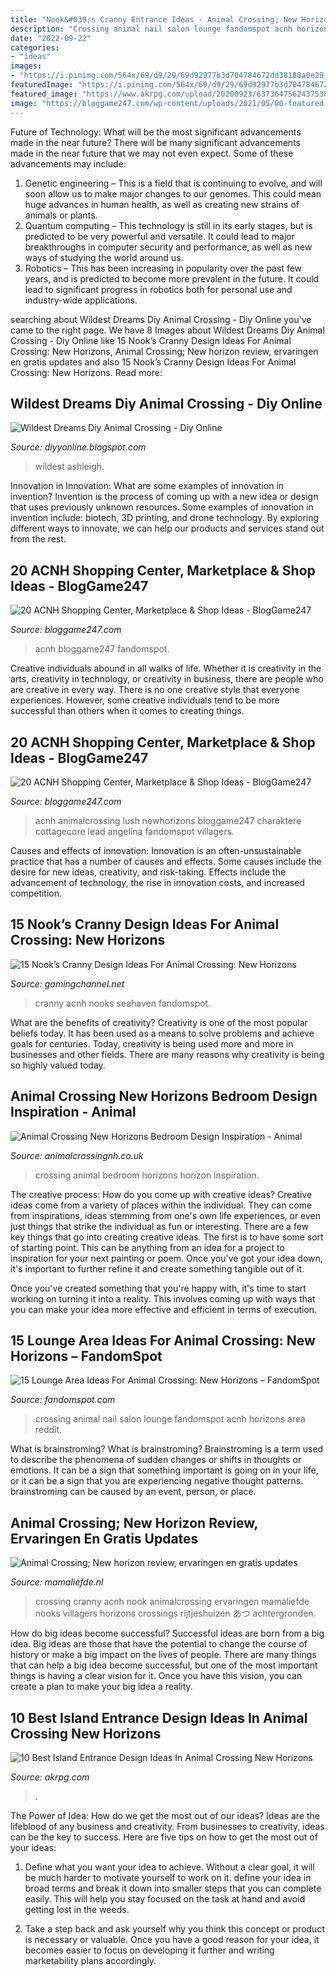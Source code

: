 ```yaml
---
title: "Nook&#039;s Cranny Entrance Ideas - Animal Crossing; New Horizon Review, Ervaringen En Gratis Updates"
description: "Crossing animal nail salon lounge fandomspot acnh horizons area reddit"
date: "2022-09-22"
categories:
- "ideas"
images:
- "https://i.pinimg.com/564x/69/d9/29/69d92977b3d704784672dd38188a0e29.jpg"
featuredImage: "https://i.pinimg.com/564x/69/d9/29/69d92977b3d704784672dd38188a0e29.jpg"
featured_image: "https://www.akrpg.com/upload/20200923/6373647562437538011877161.png"
image: "https://bloggame247.com/wp-content/uploads/2021/05/00-featured-older-marketplace-idea-acnh.jpg"
---
```



Future of Technology: What will be the most significant advancements made in the near future?
There will be many significant advancements made in the near future that we may not even expect. Some of these advancements may include: 
1. Genetic engineering – This is a field that is continuing to evolve, and will soon allow us to make major changes to our genomes. This could mean huge advances in human health, as well as creating new strains of animals or plants. 
2. Quantum computing – This technology is still in its early stages, but is predicted to be very powerful and versatile. It could lead to major breakthroughs in computer security and performance, as well as new ways of studying the world around us. 
3. Robotics – This has been increasing in popularity over the past few years, and is predicted to become more prevalent in the future. It could lead to significant progress in robotics both for personal use and industry-wide applications. 

	

		
searching about Wildest Dreams Diy Animal Crossing - Diy Online you've came to the right page. We have 8 Images about Wildest Dreams Diy Animal Crossing - Diy Online like 15 Nook’s Cranny Design Ideas For Animal Crossing: New Horizons, Animal Crossing; New horizon review, ervaringen en gratis updates and also 15 Nook’s Cranny Design Ideas For Animal Crossing: New Horizons. Read more:
		
    
## Wildest Dreams Diy Animal Crossing - Diy Online

<img loading=lazy src="https://i.pinimg.com/originals/9a/07/1f/9a071f88b4473cb281e9b0369799b996.jpg" onerror="this.onerror=null;this.src='https://tse2.mm.bing.net/th?id=OIP.OK8e3NHnaPa4pCzr0kr38wHaEK&amp;pid=15.1';" alt="Wildest Dreams Diy Animal Crossing - Diy Online">

_Source: diyyonline.blogspot.com_

>wildest ashleigh. 

	

Innovation in Innovation: What are some examples of innovation in invention?
Invention is the process of coming up with a new idea or design that uses previously unknown resources. Some examples of innovation in invention include: biotech, 3D printing, and drone technology. By exploring different ways to innovate, we can help our products and services stand out from the rest.

    
## 20 ACNH Shopping Center, Marketplace &amp; Shop Ideas - BlogGame247

<img loading=lazy src="https://bloggame247.com/wp-content/uploads/2021/05/00-featured-older-marketplace-idea-acnh.jpg" onerror="this.onerror=null;this.src='https://tse4.mm.bing.net/th?id=OIP.ddskiTbWAUq2pI9pg_fm8wHaDd&amp;pid=15.1';" alt="20 ACNH Shopping Center, Marketplace &amp; Shop Ideas - BlogGame247">

_Source: bloggame247.com_

>acnh bloggame247 fandomspot. 

	

Creative individuals abound in all walks of life. Whether it is creativity in the arts, creativity in technology, or creativity in business, there are people who are creative in every way. There is no one creative style that everyone experiences. However, some creative individuals tend to be more successful than others when it comes to creating things.

    
## 20 ACNH Shopping Center, Marketplace &amp; Shop Ideas - BlogGame247

<img loading=lazy src="https://bloggame247.com/wp-content/uploads/2021/05/15-lush-green-downtown-district-acnh.jpg" onerror="this.onerror=null;this.src='https://tse4.mm.bing.net/th?id=OIP.JgAO5mChShyHrG4RchoGzAHaEK&amp;pid=15.1';" alt="20 ACNH Shopping Center, Marketplace &amp; Shop Ideas - BlogGame247">

_Source: bloggame247.com_

>acnh animalcrossing lush newhorizons bloggame247 charaktere cottagecore lead angelina fandomspot villagers. 

	

Causes and effects of innovation:
Innovation is an often-unsustainable practice that has a number of causes and effects. Some causes include the desire for new ideas, creativity, and risk-taking. Effects include the advancement of technology, the rise in innovation costs, and increased competition.

    
## 15 Nook’s Cranny Design Ideas For Animal Crossing: New Horizons

<img loading=lazy src="https://digilord.nyc3.digitaloceanspaces.com/server.digimetriq.com/uploads/2021/01/lake-design-for-nooks-cranny.jpeg" onerror="this.onerror=null;this.src='https://tse3.mm.bing.net/th?id=OIP.h096SzorceuBhVaAJvJg4AHaEK&amp;pid=15.1';" alt="15 Nook’s Cranny Design Ideas For Animal Crossing: New Horizons">

_Source: gamingchannel.net_

>cranny acnh nooks seahaven fandomspot. 

	

What are the benefits of creativity?
Creativity is one of the most popular beliefs today. It has been used as a means to solve problems and achieve goals for centuries. Today, creativity is being used more and more in businesses and other fields. There are many reasons why creativity is being so highly valued today.

    
## Animal Crossing New Horizons Bedroom Design Inspiration - Animal

<img loading=lazy src="https://animalcrossingnh.co.uk/wp-content/uploads/2020/08/Animal-Crossing-New-Horizon-Bedroom-Ideas4.jpeg" onerror="this.onerror=null;this.src='https://tse2.mm.bing.net/th?id=OIP.2s80oT2dxU7L4pm4xZIdoAHaEK&amp;pid=15.1';" alt="Animal Crossing New Horizons Bedroom Design Inspiration - Animal">

_Source: animalcrossingnh.co.uk_

>crossing animal bedroom horizons horizon inspiration. 

	

The creative process: How do you come up with creative ideas?
Creative ideas come from a variety of places within the individual. They can come from inspirations, ideas stemming from one's own life experiences, or even just things that strike the individual as fun or interesting. 
There are a few key things that go into creating creative ideas. The first is to have some sort of starting point. This can be anything from an idea for a project to inspiration for your next painting or poem. Once you've got your idea down, it's important to further refine it and create something tangible out of it. 

Once you've created something that you're happy with, it's time to start working on turning it into a reality. This involves coming up with ways that you can make your idea more effective and efficient in terms of execution.

    
## 15 Lounge Area Ideas For Animal Crossing: New Horizons – FandomSpot

<img loading=lazy src="https://static.fandomspot.com/images/02/12495/12-nail-salon-lounge-idea-acnh.jpg" onerror="this.onerror=null;this.src='https://tse2.mm.bing.net/th?id=OIP.ocApBjKC-V8TltV49FPh8wHaEK&amp;pid=15.1';" alt="15 Lounge Area Ideas For Animal Crossing: New Horizons – FandomSpot">

_Source: fandomspot.com_

>crossing animal nail salon lounge fandomspot acnh horizons area reddit. 

	

What is brainstroming?
What is brainstroming? Brainstroming is a term used to describe the phenomena of sudden changes or shifts in thoughts or emotions. It can be a sign that something important is going on in your life, or it can be a sign that you are experiencing negative thought patterns. brainstroming can be caused by an event, person, or place.

    
## Animal Crossing; New Horizon Review, Ervaringen En Gratis Updates

<img loading=lazy src="https://i.pinimg.com/564x/69/d9/29/69d92977b3d704784672dd38188a0e29.jpg" onerror="this.onerror=null;this.src='https://tse3.mm.bing.net/th?id=OIP.KJPrr4vAceziVGFgmROEBQHaEK&amp;pid=15.1';" alt="Animal Crossing; New horizon review, ervaringen en gratis updates">

_Source: mamaliefde.nl_

>crossing cranny acnh nook animalcrossing ervaringen mamaliefde nooks villagers horizons crossings rijtjeshuizen あつ achtergronden. 

	

How do big ideas become successful?
Successful ideas are born from a big idea. Big ideas are those that have the potential to change the course of history or make a big impact on the lives of people. There are many things that can help a big idea become successful, but one of the most important things is having a clear vision for it. Once you have this vision, you can create a plan to make your big idea a reality.

    
## 10 Best Island Entrance Design Ideas In Animal Crossing New Horizons

<img loading=lazy src="https://www.akrpg.com/upload/20200923/6373647562437538011877161.png" onerror="this.onerror=null;this.src='https://tse3.mm.bing.net/th?id=OIP.yhpZD6J-eM45GLVTIilPoQHaEJ&amp;pid=15.1';" alt="10 Best Island Entrance Design Ideas In Animal Crossing New Horizons">

_Source: akrpg.com_

>. 

	

The Power of Idea: How do we get the most out of our ideas?
Ideas are the lifeblood of any business and creativity. From businesses to creativity, ideas can be the key to success. Here are five tips on how to get the most out of your ideas:
1. Define what you want your idea to achieve. Without a clear goal, it will be much harder to motivate yourself to work on it. define your idea in broad terms and break it down into smaller steps that you can complete easily. This will help you stay focused on the task at hand and avoid getting lost in the weeds.

2. Take a step back and ask yourself why you think this concept or product is necessary or valuable. Once you have a good reason for your idea, it becomes easier to focus on developing it further and writing marketability plans accordingly.

